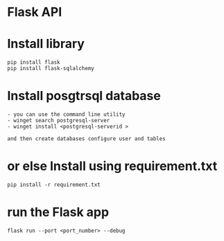 # Flask API
# Install library
    pip install flask
    pip install flask-sqlalchemy
# Install posgtrsql database

    - you can use the command line utility
    - winget search postgresql-server
    - winget install <postgresql-serverid >

    and then create databases configure user and tables 
    
# or else Install using requirement.txt
    pip install -r requirement.txt

# run the Flask app
    flask run --port <port_number> --debug
